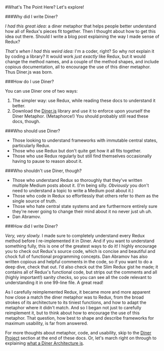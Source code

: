 #What's The Point Here?
Let's explore!

###Why did I write Diner?

*I had this great idea:* a diner metaphor that helps people better understand how all of Redux's pieces fit together. Then I thought about how to get this idea out there. Should I write a blog post explaining the way I made sense of Redux?

*That's when I had this _weird_ idea:* I'm a coder, right? So why not explain it by coding a library? It would work _just exactly_ like Redux, but it would change the method names, and a couple of the method shapes, and include copious documentation, all to encourage the use of this diner metaphor. Thus Diner.js was born.

###How do I use Diner?

You can use Diner one of two ways:

1. The simpler way: use Redux, while reading these docs to understand it better.
2. Download the [Diner.js][Diner.js] library and use it to enforce upon yourself the Diner Metaphor. (Metaphorce!) You should probably still read these docs, though.


###Who should use Diner?

* Those looking to understand frameworks with immutable central states, particularly Redux.
* Those who use Redux but don't quite get how it all fits together.
* Those who use Redux regularly but still find themselves occasionally having to pause to reason about it.

###Who shouldn't use Diner, though?

- Those who understand Redux so thoroughly that they've written multiple Medium posts about it. (I'm being silly. _Obviously_ you don't need to understand a topic to write a Medium post about it.)
- Those who code in Redux so effortlessly that others refer to _them_ as the single source of truth.
- Those who hate central state systems and are furthermore entirely sure they're never going to change their mind about it no never just uh _uh_.
- Dan Abramov.


###How did I write Diner?

*Very, very slowly.* I made sure to completely understand every Redux method before I re-implemented it in Diner. And if you want to understand something fully, this is one of the greatest ways to do it! I highly encourage you to check out Redux's source code, which is concise and beautiful and chock full of functional programming concepts. Dan Abramov has also written copious and helpful comments in the code, so if you want to do a deep dive, check that out. I'd also check out the Slim Redux gist he made; it contains all of Redux's functional code, but strips out the comments and all (highly important!) sanity checks, so you can see all the code relevant to understanding it in one 99-line file. A great read!

As I carefully reimplemented Redux, it became more and more apparent how close a match the diner metaphor was to Redux, from the broad strokes of its architecture to its tiniest functions, and how to adapt the metaphor where it didn't match. And so I began not just to carefully reimplement it, but to think about how to encourage the use of this metaphor. That question, how best to shape and describe frameworks for maximum usability, is far from answered.

For more thoughts about metaphor, code, and usability, skip to the [Diner Project][Diner Project] section at the end of these docs. Or, let's march right on through to explaining [what a Diner Architecture is][dinerArchitecture].

[dinerArchitecture]: introduction/what.md
[Diner.js]: http://www.github.com/abbreviatedman/diner
[Diner Project]: dinerProject/future.md